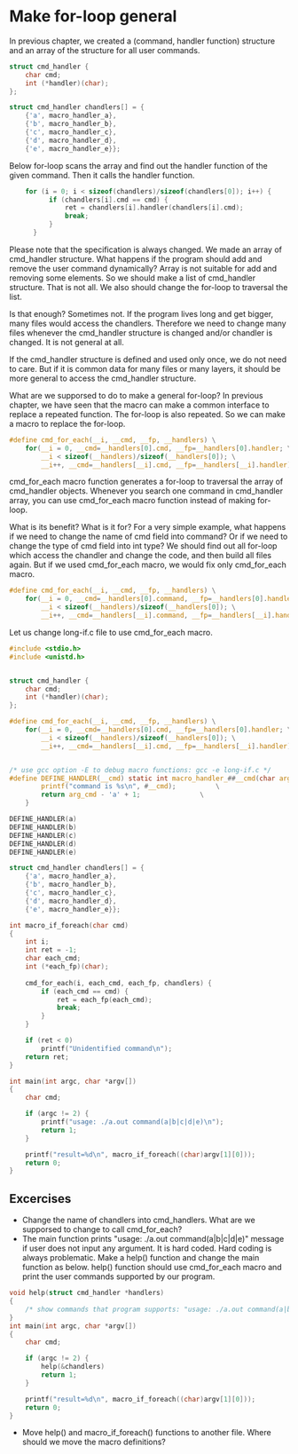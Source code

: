 # Make for-loop general

In previous chapter, we created a (command, handler function) structure and an array of the structure for all user commands.

```c
struct cmd_handler {
	char cmd;
	int (*handler)(char);
};

struct cmd_handler chandlers[] = {
	{'a', macro_handler_a},
	{'b', macro_handler_b},
	{'c', macro_handler_c},
	{'d', macro_handler_d},
	{'e', macro_handler_e}};
```
Below for-loop scans the array and find out the handler function of the given command.
Then it calls the handler function.

```c
  	for (i = 0; i < sizeof(chandlers)/sizeof(chandlers[0]); i++) {
		  if (chandlers[i].cmd == cmd) {
			  ret = chandlers[i].handler(chandlers[i].cmd);
			  break;
		  }
	  }
```

Please note that the specification is always changed.
We made an array of cmd_handler structure.
What happens if the program should add and remove the user command dynamically?
Array is not suitable for add and removing some elements.
So we should make a list of cmd_handler structure.
That is not all.
We also should change the for-loop to traversal the list.

Is that enough?
Sometimes not.
If the program lives long and get bigger, many files would access the chandlers.
Therefore we need to change many files whenever the cmd_handler structure is changed and/or chandler is changed.
It is not general at all.

If the cmd_handler structure is defined and used only once, we do not need to care.
But if it is common data for many files or many layers, it should be more general to access the cmd_handler structure.

What are we supporsed to do to make a general for-loop?
In previous chapter, we have seen that the macro can make a common interface to replace a repeated function.
The for-loop is also repeated.
So we can make a macro to replace the for-loop.

```c
#define cmd_for_each(__i, __cmd, __fp, __handlers) \
	for(__i = 0, __cmd=__handlers[0].cmd, __fp=__handlers[0].handler; \
	    __i < sizeof(__handlers)/sizeof(__handlers[0]); \
	    __i++, __cmd=__handlers[__i].cmd, __fp=__handlers[__i].handler)
```
cmd_for_each macro function generates a for-loop to traversal the array of cmd_handler objects.
Whenever you search one command in cmd_handler array, you can use cmd_for_each macro function instead of making for-loop.

What is its benefit? What is it for?
For a very simple example, what happens if we need to change the name of cmd field into command?
Or if we need to change the type of cmd field into int type?
We should find out all for-loop which access the chandler and change the code, and then build all files again.
But if we used cmd_for_each macro, we would fix only cmd_for_each macro.

```c
#define cmd_for_each(__i, __cmd, __fp, __handlers) \
	for(__i = 0, __cmd=__handlers[0].command, __fp=__handlers[0].handler; \
	    __i < sizeof(__handlers)/sizeof(__handlers[0]); \
	    __i++, __cmd=__handlers[__i].command, __fp=__handlers[__i].handler)
```

Let us change long-if.c file to use cmd_for_each macro.

```c
#include <stdio.h>
#include <unistd.h>


struct cmd_handler {
	char cmd;
	int (*handler)(char);
};

#define cmd_for_each(__i, __cmd, __fp, __handlers) \
	for(__i = 0, __cmd=__handlers[0].cmd, __fp=__handlers[0].handler; \
	    __i < sizeof(__handlers)/sizeof(__handlers[0]); \
	    __i++, __cmd=__handlers[__i].cmd, __fp=__handlers[__i].handler)


/* use gcc option -E to debug macro functions: gcc -e long-if.c */
#define DEFINE_HANDLER(__cmd) static int macro_handler_##__cmd(char arg_cmd) { \
		printf("command is %s\n", #__cmd);			\
		return arg_cmd - 'a' + 1;				\
	}

DEFINE_HANDLER(a)
DEFINE_HANDLER(b)
DEFINE_HANDLER(c)
DEFINE_HANDLER(d)
DEFINE_HANDLER(e)

struct cmd_handler chandlers[] = {
	{'a', macro_handler_a},
	{'b', macro_handler_b},
	{'c', macro_handler_c},
	{'d', macro_handler_d},
	{'e', macro_handler_e}};

int macro_if_foreach(char cmd)
{
	int i;
	int ret = -1;
	char each_cmd;
	int (*each_fp)(char);
	
	cmd_for_each(i, each_cmd, each_fp, chandlers) {
		if (each_cmd == cmd) {
			ret = each_fp(each_cmd);
			break;
		}
	}

	if (ret < 0)
		printf("Unidentified command\n");
	return ret;
}

int main(int argc, char *argv[])
{
	char cmd;

	if (argc != 2) {
		printf("usage: ./a.out command(a|b|c|d|e)\n");
		return 1;
	}

	printf("result=%d\n", macro_if_foreach((char)argv[1][0]));
	return 0;
}

```

## Excercises
* Change the name of chandlers into cmd_handlers. What are we supporsed to change to call cmd_for_each?
* The main function prints "usage: ./a.out command(a|b|c|d|e)" message if user does not input any argument. It is hard coded. Hard coding is always problematic. Make a help() function and change the main function as below. help() function should use cmd_for_each macro and print the user commands supported by our program.
```c
void help(struct cmd_handler *handlers)
{
	/* show commands that program supports: "usage: ./a.out command(a|b|c|d|e)" */
}
int main(int argc, char *argv[])
{
	char cmd;

	if (argc != 2) {
		help(&chandlers)
		return 1;
	}

	printf("result=%d\n", macro_if_foreach((char)argv[1][0]));
	return 0;
}
```
* Move help() and macro_if_foreach() functions to another file. Where should we move the macro definitions?
